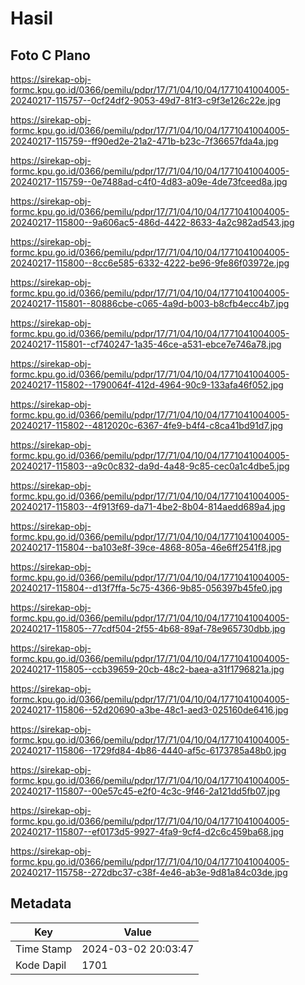 # Hasil

## Foto C Plano

https://sirekap-obj-formc.kpu.go.id/0366/pemilu/pdpr/17/71/04/10/04/1771041004005-20240217-115757--0cf24df2-9053-49d7-81f3-c9f3e126c22e.jpg

https://sirekap-obj-formc.kpu.go.id/0366/pemilu/pdpr/17/71/04/10/04/1771041004005-20240217-115759--ff90ed2e-21a2-471b-b23c-7f36657fda4a.jpg

https://sirekap-obj-formc.kpu.go.id/0366/pemilu/pdpr/17/71/04/10/04/1771041004005-20240217-115759--0e7488ad-c4f0-4d83-a09e-4de73fceed8a.jpg

https://sirekap-obj-formc.kpu.go.id/0366/pemilu/pdpr/17/71/04/10/04/1771041004005-20240217-115800--9a606ac5-486d-4422-8633-4a2c982ad543.jpg

https://sirekap-obj-formc.kpu.go.id/0366/pemilu/pdpr/17/71/04/10/04/1771041004005-20240217-115800--8cc6e585-6332-4222-be96-9fe86f03972e.jpg

https://sirekap-obj-formc.kpu.go.id/0366/pemilu/pdpr/17/71/04/10/04/1771041004005-20240217-115801--80886cbe-c065-4a9d-b003-b8cfb4ecc4b7.jpg

https://sirekap-obj-formc.kpu.go.id/0366/pemilu/pdpr/17/71/04/10/04/1771041004005-20240217-115801--cf740247-1a35-46ce-a531-ebce7e746a78.jpg

https://sirekap-obj-formc.kpu.go.id/0366/pemilu/pdpr/17/71/04/10/04/1771041004005-20240217-115802--1790064f-412d-4964-90c9-133afa46f052.jpg

https://sirekap-obj-formc.kpu.go.id/0366/pemilu/pdpr/17/71/04/10/04/1771041004005-20240217-115802--4812020c-6367-4fe9-b4f4-c8ca41bd91d7.jpg

https://sirekap-obj-formc.kpu.go.id/0366/pemilu/pdpr/17/71/04/10/04/1771041004005-20240217-115803--a9c0c832-da9d-4a48-9c85-cec0a1c4dbe5.jpg

https://sirekap-obj-formc.kpu.go.id/0366/pemilu/pdpr/17/71/04/10/04/1771041004005-20240217-115803--4f913f69-da71-4be2-8b04-814aedd689a4.jpg

https://sirekap-obj-formc.kpu.go.id/0366/pemilu/pdpr/17/71/04/10/04/1771041004005-20240217-115804--ba103e8f-39ce-4868-805a-46e6ff2541f8.jpg

https://sirekap-obj-formc.kpu.go.id/0366/pemilu/pdpr/17/71/04/10/04/1771041004005-20240217-115804--d13f7ffa-5c75-4366-9b85-056397b45fe0.jpg

https://sirekap-obj-formc.kpu.go.id/0366/pemilu/pdpr/17/71/04/10/04/1771041004005-20240217-115805--77cdf504-2f55-4b68-89af-78e965730dbb.jpg

https://sirekap-obj-formc.kpu.go.id/0366/pemilu/pdpr/17/71/04/10/04/1771041004005-20240217-115805--ccb39659-20cb-48c2-baea-a31f1796821a.jpg

https://sirekap-obj-formc.kpu.go.id/0366/pemilu/pdpr/17/71/04/10/04/1771041004005-20240217-115806--52d20690-a3be-48c1-aed3-025160de6416.jpg

https://sirekap-obj-formc.kpu.go.id/0366/pemilu/pdpr/17/71/04/10/04/1771041004005-20240217-115806--1729fd84-4b86-4440-af5c-6173785a48b0.jpg

https://sirekap-obj-formc.kpu.go.id/0366/pemilu/pdpr/17/71/04/10/04/1771041004005-20240217-115807--00e57c45-e2f0-4c3c-9f46-2a121dd5fb07.jpg

https://sirekap-obj-formc.kpu.go.id/0366/pemilu/pdpr/17/71/04/10/04/1771041004005-20240217-115807--ef0173d5-9927-4fa9-9cf4-d2c6c459ba68.jpg

https://sirekap-obj-formc.kpu.go.id/0366/pemilu/pdpr/17/71/04/10/04/1771041004005-20240217-115758--272dbc37-c38f-4e46-ab3e-9d81a84c03de.jpg


## Metadata

| Key        | Value               |
| ---------- | ------------------- |
| Time Stamp | 2024-03-02 20:03:47 |
| Kode Dapil | 1701                |



